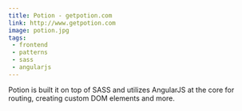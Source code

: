 ```yaml
---
title: Potion - getpotion.com
link: http://www.getpotion.com
image: potion.jpg
tags:
 - frontend
 - patterns
 - sass
 - angularjs
---
```


Potion is built it on top of SASS and utilizes AngularJS at the core for routing, creating custom DOM elements and more.
